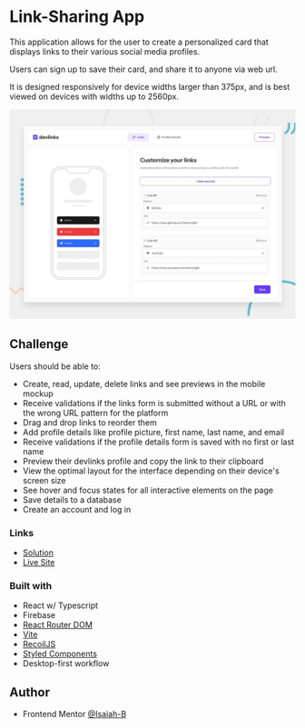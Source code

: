 # Link-Sharing App
This application allows for the user to create a personalized card that displays links to their various social media profiles.

Users can sign up to save their card, and share it to anyone via web url.

It is designed responsively for device widths larger than 375px, and is best viewed on devices with widths up to 2560px.

![](./preview.jpg)


## Challenge
  Users should be able to:

- Create, read, update, delete links and see previews in the mobile mockup
- Receive validations if the links form is submitted without a URL or with the wrong URL pattern for the platform
- Drag and drop links to reorder them
- Add profile details like profile picture, first name, last name, and email
- Receive validations if the profile details form is saved with no first or last name
- Preview their devlinks profile and copy the link to their clipboard
- View the optimal layout for the interface depending on their device's screen size
- See hover and focus states for all interactive elements on the page
- Save details to a database
- Create an account and log in

### Links

- [Solution](https://www.frontendmentor.io/solutions/link-sharing-app-using-react-and-firebase-dUZUNlpkwO)
- [Live Site](https://link-sharing-fm.netlify.app/)

### Built with

- React w/ Typescript
- Firebase
- [React Router DOM](https://reactrouter.com/en/main)
- [Vite](https://vitejs.dev/)
- [RecoilJS](https://recoiljs.org/)
- [Styled Components](https://styled-components.com/)
- Desktop-first workflow

## Author

- Frontend Mentor [@Isaiah-B](https://www.frontendmentor.io/profile/Isaiah-B)
